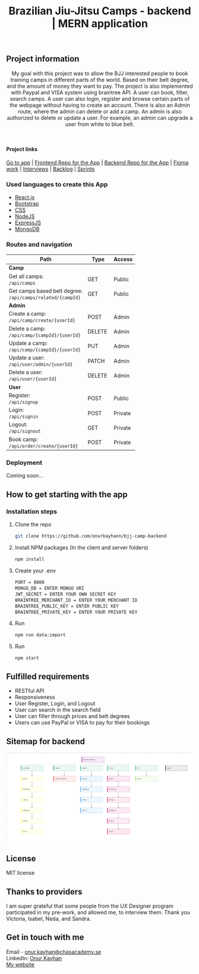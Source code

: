 <h1 align='center'>Brazilian Jiu-Jitsu Camps - backend | MERN application</h1>
<br />

## Project information

<p align='center'>My goal with this project was to allow the BJJ interested people to book training camps in different parts of the world. Based on their belt degree, and the amount of money they want to pay. The project is also implemented with Paypal and VISA system using braintree API. A user can book, filter, search camps. A user can also login, register and browse certain parts of the webpage without having to create an account. There is also an Admin route, where the admin can delete or add a camp. An admin is also authorized to delete or update a user. For example, an admin can upgrade a user from white to blue belt. </p>
<br />

<h4>Project links</h4>
<a href="#" target="_blank">Go to app</a> | <a href="https://github.com/onurkayhann/bjj-camp-frontend" target="_blank">Frontend Repo for the App</a> | <a href="https://github.com/onurkayhann/bjj-camp-backend" target="_blank">Backend Repo for the App</a> | <a href="https://www.figma.com/file/ptLf36k5QMRNGDQConA9AY/u09-fullstack-project?node-id=0%3A1" target="_blank">Figma work</a> | <a href="https://docs.google.com/document/d/1Xw3Oq3rEVeF-vSE9ItOklfLu34bz1IKPrZkm5GKRyr4/edit" target="_blank">Interviews</a> | <a href="https://docs.google.com/document/d/14vXOq5Yp2ya-JlO1_fkgj6u9mUudmgGWu6q3Rm2TWzY/edit" target="_blank">Backlog</a> | <a href='https://github.com/onurkayhann?tab=projects' target='_blank'>Sprints</a>

### Used languages to create this App

- [React.js](https://reactjs.org/)
- [Bootstrap](https://getbootstrap.com/)
- [CSS](https://css-tricks.com/)
- [NodeJS](https://nodejs.org/en/)
- [ExpressJS](https://expressjs.com/)
- [MongoDB](https://www.mongodb.com/)

### Routes and navigation

| Path                                                              | Type    | Access  |
| ----------------------------------------------------------------- | ------- | ------- |
| **Camp**                                                          |
| Get all camps: <br /> `/api/camps`                                | GET     | Public  |
| Get camps based belt degree: <br /> `/api/camps/related/{campId}` | GET     | Public  |
| **Admin**                                                         |
| Create a camp: <br /> `/api/camp/create/{userId}`                 | POST    | Admin   |
| Delete a camp: <br /> `/api/camp/{campId}/{userId}`               | DELETE  | Admin   |
| Update a camp: <br /> `/api/camp/{campId}/{userId}`               | PUT     | Admin   |
| Update a user: <br /> `/api/user/admin/{userId}`                  | PATCH   | Admin   |
| Delete a user: <br /> `/api/user/{userId}`                        | DELETE  | Admin   |
| **User**                                                          |         |
| Register: <br /> `/api/signup`                                    | POST    | Public  |
| Login: <br /> `/api/signin`                                       | POST    | Private |
| Logout: <br /> `/api/signout`                                     | GET     | Private |
| Book camp: <br /> `/api/order/create/{userId}`                    | POST    | Private |

### Deployment

Coming soon...

## How to get starting with the app

### Installation steps

1. Clone the repo
   ```sh
   git clone https://github.com/onurkayhann/bjj-camp-backend
   ```
2. Install NPM packages (In the client and server folders)
   ```sh
   npm install
   ```
3. Create your .env
   ```JS
   PORT = 8000
   MONGO_DB = ENTER MONGO URI
   JWT_SECRET = ENTER YOUR OWN SECRET KEY
   BRAINTREE_MERCHANT_ID = ENTER YOUR MERCHANT ID
   BRAINTREE_PUBLIC_KEY = ENTER PUBLIC KEY
   BRAINTREE_PRIVATE_KEY = ENTER YOUR PRIVATE KEY
   ```
4. Run
   ```sh
   npm run data:import
   ```
5. Run
   ```sh
   npm start
   ```

## Fulfilled requirements

- RESTful API
- Responsiveness
- User Register, Login, and Logout
- User can search in the search field
- User can filter through prices and belt degrees
- Users can use PayPal or VISA to pay for their bookings

## Sitemap for backend

<img src='./assets/sitemap-backend.png' alt='sitemap' />

## License

MIT license

## Thanks to providers

I am super grateful that some people from the UX Designer program participated in my pre-work, and allowed me, to interview them. Thank you Victoria, Isabel, Neda, and Sandra.

## Get in touch with me

Email - onur.kayhan@chasacademy.se
<br />
LinkedIn: [Onur Kayhan](https://www.linkedin.com/in/onur-kayhan-02b770234/)
<br />
[My website](https://onur-portfolio.netlify.app/)
